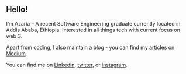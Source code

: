 ## Hello! 

I’m Azaria – A recent Software Engineering graduate currently located in Addis Ababa, Ethiopia. Interested in all things tech with current focus on web 3.  


Apart from coding, I also maintain a blog - you can find my articles on [Medium](https://medium.com/@azariatamrat).

You can find me on [Linkedin](https://www.linkedin.com/in/azaria-gebremichael/), [twitter](https://twitter.com/azariagmt), or [instagram](https://instagram.com/azariagebremichael). 
